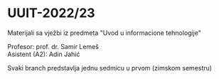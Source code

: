 # UUIT-2022/23
Materijali sa vježbi iz predmeta "Uvod u informacione tehnologije"

Profesor: prof. dr. Samir Lemeš <br>
Asistent (A2): Adin Jahić

Svaki branch predstavlja jednu sedmicu u prvom (zimskom semestru)

